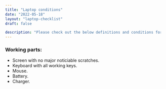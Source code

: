 ```yaml
---
title: "Laptop conditions"
date: "2022-05-18"
layout: "laptop-checklist"
draft: false

description: "Please check out the below definitions and conditions for donating a laptop. The laptop should be in working condition."
---
```


### Working parts:
* Screen with no major noticiable scratches.
* Keyboard with all working keys.
* Mouse.
* Battery.
* Charger.

